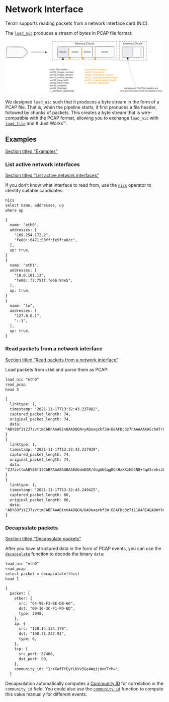 # Network Interface

Tenzir supports reading packets from a network interface card (NIC).

The [`load_nic`](/reference/operators/load_nic) produces a stream of bytes in PCAP file format:

![Packet pipeline](/_astro/nic.RqhazQst_19DKCs.svg)

We designed `load_nic` such that it produces a byte stream in the form of a PCAP file. That is, when the pipeline starts, it first produces a file header, followed by chunks of packets. This creates a byte stream that is wire-compatible with the PCAP format, allowing you to exchange `load_nic` with [`load_file`](/reference/operators/load_file) and It Just Works™.

## Examples

[Section titled “Examples”](#examples)

### List active network interfaces

[Section titled “List active network interfaces”](#list-active-network-interfaces)

If you don’t know what interface to read from, use the [`nics`](/reference/operators/nics) operator to identify suitable candidates:

```tql
nics
select name, addresses, up
where up
```

```tql
{
  name: "eth0",
  addresses: [
    "169.254.172.2",
    "fe80::6471:53ff:fe5f:a8cc",
  ],
  up: true,
}
{
  name: "eth1",
  addresses: [
    "10.0.101.13",
    "fe80::f7:75ff:fe66:94e5",
  ],
  up: true,
}
{
  name: "lo",
  addresses: [
    "127.0.0.1",
    "::1",
  ],
  up: true,
}
```

### Read packets from a network interface

[Section titled “Read packets from a network interface”](#read-packets-from-a-network-interface)

Load packets from `eth0` and parse them as PCAP:

```tql
load_nic "eth0"
read_pcap
head 3
```

```tql
{
  linktype: 1,
  timestamp: "2021-11-17T13:32:43.237882",
  captured_packet_length: 74,
  original_packet_length: 74,
  data: "ABY88f1tZJ7zvttmCABFAAA8inQAADQGN+yADoaqxkf3W+B8AFDc3z7hAAAAAKACchATrQAAAgQFtAQCCApMw7SVAAAAAAEDAwc=",
}
{
  linktype: 1,
  timestamp: "2021-11-17T13:32:43.237939",
  captured_packet_length: 74,
  original_packet_length: 74,
  data: "ZJ7zvttmABY88f1tCABFAAA8AABAAEAGdmDGR/dbgA6GqgBQ4HzXXzhD3N8+4qAS/ohsJAAAAgQFtAQCCAqjGGhDTMO0lQEDAwc=",
}
{
  linktype: 1,
  timestamp: "2021-11-17T13:32:43.249425",
  captured_packet_length: 66,
  original_packet_length: 66,
  data: "ABY88f1tZJ7zvttmCABFAAA0inUAADQGN/OADoaqxkf3W+B8AFDc3z7i1184RIAQAOWYkQAAAQEICkzDtJijGGhD",
}
```

### Decapsulate packets

[Section titled “Decapsulate packets”](#decapsulate-packets)

After you have structured data in the form of PCAP events, you can use the [`decapsulate`](/reference/functions/decapsulate) function to decode the binary `data`:

```tql
load_nic "eth0"
read_pcap
select packet = decapsulate(this)
head 1
```

```tql
{
  packet: {
    ether: {
      src: "64-9E-F3-BE-DB-66",
      dst: "00-16-3C-F1-FD-6D",
      type: 2048,
    },
    ip: {
      src: "128.14.134.170",
      dst: "198.71.247.91",
      type: 6,
    },
    tcp: {
      src_port: 57468,
      dst_port: 80,
    },
    community_id: "1:YXWfTYEyYLKVv5Ge4WqijUnKTrM=",
  }
```

Decapsulation automatically computes a [Community ID](https://github.com/corelight/community-id-spec) for correlation in the `community_id` field. You could also use the [`community_id`](/reference/functions/community_id) function to compute this value manually for different events.